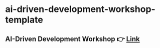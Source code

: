 # ai-driven-development-workshop-template

## AI-Driven Development Workshop 👉 [Link](https://dev-lab-io.github.io/aoai/scenario2/home)
